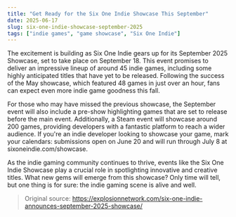 ```yaml
---
title: "Get Ready for the Six One Indie Showcase This September"
date: 2025-06-17
slug: six-one-indie-showcase-september-2025
tags: ["indie games", "game showcase", "Six One Indie"]
---
```


The excitement is building as Six One Indie gears up for its September 2025 Showcase, set to take place on September 18. This event promises to deliver an impressive lineup of around 45 indie games, including some highly anticipated titles that have yet to be released. Following the success of the May showcase, which featured 48 games in just over an hour, fans can expect even more indie game goodness this fall.

For those who may have missed the previous showcase, the September event will also include a pre-show highlighting games that are set to release before the main event. Additionally, a Steam event will showcase around 200 games, providing developers with a fantastic platform to reach a wider audience. If you're an indie developer looking to showcase your game, mark your calendars: submissions open on June 20 and will run through July 8 at sixoneindie.com/showcase.

As the indie gaming community continues to thrive, events like the Six One Indie Showcase play a crucial role in spotlighting innovative and creative titles. What new gems will emerge from this showcase? Only time will tell, but one thing is for sure: the indie gaming scene is alive and well.

> Original source: https://explosionnetwork.com/six-one-indie-announces-september-2025-showcase/